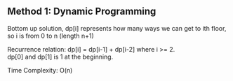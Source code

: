 ## Method 1: Dynamic Programming

Bottom up solution, dp[i] represents how many ways we can get to ith floor, so i is from 0 to n (length n+1) </br>

Recurrence relation:
dp[i] = dp[i-1] + dp[i-2] where i >= 2. </br>
dp[0] and dp[1] is 1 at the beginning.

Time Complexity: O(n)
